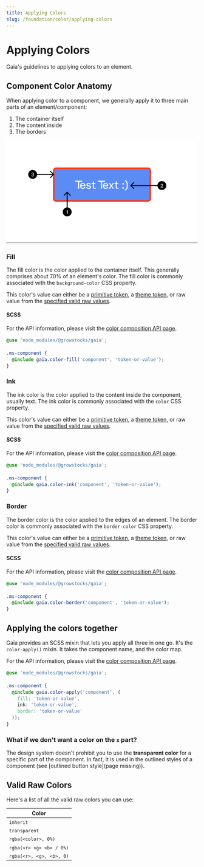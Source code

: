```yaml
---
title: Applying Colors
slug: /foundation/color/applying-colors
---
```

# Applying Colors
Gaia's guidelines to applying colors to an element.

## Component Color Anatomy
When applying color to a component, we generally apply it to three main parts of an element/component:

1) The container itself
2) The content inside
3) The borders

![Color Anatomy](../_media/color-anatomy.png)

### Fill
The fill color is the color applied to the container itself. This generally comprises about 70% of an element's color.
The fill color is commonly associated with the `background-color` CSS property.

This color's value can either be a [primitive token](../tokens.md#primitive-tokens), a [theme token](../tokens.md#theme-tokens), or raw value from the [specified valid raw values](#valid-raw-colors).

#### SCSS
For the API information, please visit the [color composition API page](../../api/composition/color.md).

```scss
@use 'node_modules/@growstocks/gaia';

.ms-component {
  @include gaia.color-fill('component', 'token-or-value');
}
```

### Ink
The ink color is the color applied to the content inside the component, usually text. The ink color is commonly
associated with the `color` CSS property.

This color's value can either be a [primitive token](../tokens.md#primitive-tokens), a [theme token](../tokens.md#theme-tokens), or raw value from the [specified valid raw values](#valid-raw-colors).

#### SCSS
For the API information, please visit the [color composition API page](../../api/composition/color.md).

```scss
@use 'node_modules/@growstocks/gaia';

.ms-component {
  @include gaia.color-ink('component', 'token-or-value');
}
```

### Border
The border color is the color applied to the edges of an element. The border color is commonly associated with the `border-color` CSS property.

This color's value can either be a [primitive token](../tokens.md#primitive-tokens), a [theme token](../tokens.md#theme-tokens), or raw value from the [specified valid raw values](#valid-raw-colors).

#### SCSS
For the API information, please visit the [color composition API page](../../api/composition/color.md).

```scss
@use 'node_modules/@growstocks/gaia';

.ms-component {
  @include gaia.color-border('component', 'token-or-value');
}
```

## Applying the colors together
Gaia provides an SCSS mixin that lets you apply all three in one go. It's the `color-apply()` mixin. It takes the component name, and the color map.

For the API information, please visit the [color composition API page](../../api/composition/color.md).

```scss
@use 'node_modules/@growstocks/gaia';

.ms-component {
  @include gaia.color-apply('component', (
    fill: 'token-or-value',
    ink: 'token-or-value',
    border: 'token-or-value'
  ));
}
```

### What if we don't want a color on the `x` part?
The design system doesn't prohibit you to use the **transparent color** for a specific part of the component. In fact, it is used in the outlined styles of a component (see [outlined button style](page missing)).

## Valid Raw Colors
Here's a list of all the valid raw colors you can use:

| Color                    |
|--------------------------|
| `inherit`                |
| `transparent`            |
| `rgba(<color>, 0%)`      |
| `rgba(<r> <g> <b> / 0%)` |
| `rgba(<r>, <g>, <b>, 0)` |